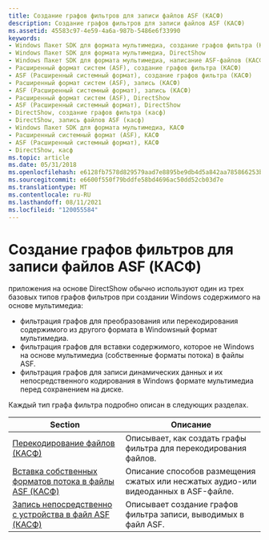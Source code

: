 ```yaml
---
title: Создание графов фильтров для записи файлов ASF (КАСФ)
description: Создание графов фильтров для записи файлов ASF (КАСФ)
ms.assetid: 45583c97-4e59-4a6a-987b-5486e6f33990
keywords:
- Windows Пакет SDK для формата мультимедиа, создание графов фильтра (КАСФ)
- Windows Пакет SDK для формата мультимедиа, DirectShow
- Windows Пакет SDK для формата мультимедиа, написание ASF-файлов (КАСФ)
- Расширенный формат систем (ASF), создание графов фильтра (КАСФ)
- ASF (Расширенный системный формат), создание графов фильтра (КАСФ)
- Расширенный формат систем (ASF), запись (КАСФ)
- ASF (Расширенный системный формат), запись (КАСФ)
- Расширенный формат систем (ASF), DirectShow
- ASF (Расширенный системный формат), DirectShow
- DirectShow, создание графов фильтра (касф)
- DirectShow, запись файлов ASF (касф)
- Windows Пакет SDK для формата мультимедиа, КАСФ
- Расширенный системный формат (ASF), КАСФ
- ASF (Расширенный системный формат), КАСФ
- DirectShow, касф
ms.topic: article
ms.date: 05/31/2018
ms.openlocfilehash: e6128fb7578d829579aad7e8895be9db4d5a842aa785866253b553d4deb8b3b8
ms.sourcegitcommit: e6600f550f79bddfe58bd4696ac50dd52cb03d7e
ms.translationtype: MT
ms.contentlocale: ru-RU
ms.lasthandoff: 08/11/2021
ms.locfileid: "120055584"
---
```

# <a name="building-filter-graphs-to-write-asf-files-qasf"></a>Создание графов фильтров для записи файлов ASF (КАСФ)

приложения на основе DirectShow обычно используют один из трех базовых типов графов фильтров при создании Windows содержимого на основе мультимедиа:

-   фильтрация графов для преобразования или перекодирования содержимого из другого формата в Windowsный формат мультимедиа.
-   фильтрация графов для вставки содержимого, которое не Windows на основе мультимедиа (собственные форматы потока) в файлы ASF.
-   фильтрация графов для записи динамических данных и их непосредственного кодирования в Windows формате мультимедиа перед сохранением на диске.

Каждый тип графа фильтра подробно описан в следующих разделах.



| Section                                                                                                             | Описание                                                                                           |
|---------------------------------------------------------------------------------------------------------------------|-------------------------------------------------------------------------------------------------------|
| [Перекодирование файлов (КАСФ)](transcoding-files--qasf.md)                                                             | Описывает, как создать графы фильтра для перекодирования файлов.                                               |
| [Вставка собственных форматов потока в файлы ASF (КАСФ)](inserting-native-stream-formats-into-asf-files--qasf.md)   | Описание способов размещения сжатых или несжатых аудио-или видеоданных в ASF-файле. |
| [Запись непосредственно с устройства в файл ASF (КАСФ)](capturing-directly-from-a-device-to-an-asf-file--qasf.md) | Описывает создание графов фильтра записи, выводимых в файл ASF.                             |



 

 

 




